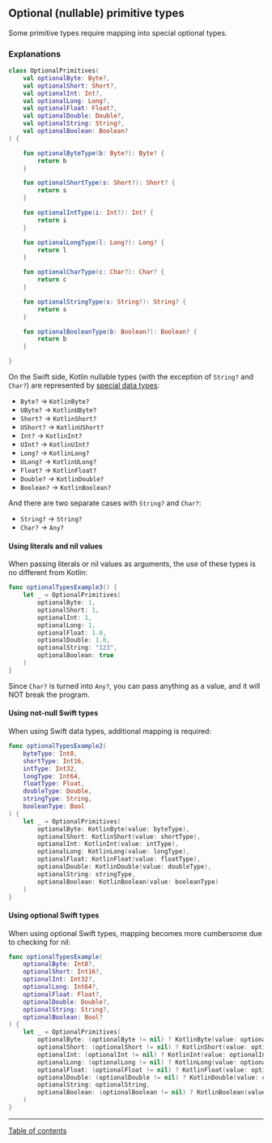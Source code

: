 ## Optional (nullable) primitive types

Some primitive types require mapping into special optional types.

### Explanations

```kotlin
class OptionalPrimitives(
    val optionalByte: Byte?,
    val optionalShort: Short?,
    val optionalInt: Int?,
    val optionalLong: Long?,
    val optionalFloat: Float?,
    val optionalDouble: Double?,
    val optionalString: String?,
    val optionalBoolean: Boolean?
) {

    fun optionalByteType(b: Byte?): Byte? {
        return b
    }

    fun optionalShortType(s: Short?): Short? {
        return s
    }

    fun optionalIntType(i: Int?): Int? {
        return i
    }

    fun optionalLongType(l: Long?): Long? {
        return l
    }

    fun optionalCharType(c: Char?): Char? {
        return c
    }

    fun optionalStringType(s: String?): String? {
        return s
    }

    fun optionalBooleanType(b: Boolean?): Boolean? {
        return b
    }

}
```

On the Swift side, Kotlin nullable types (with the exception of `String?` and `Char?`) are represented by [special data types](https://kotlinlang.org/docs/apple-framework.html#kotlin-numbers-and-nsnumber):

- `Byte?` -> `KotlinByte?`
- `UByte?` -> `KotlinUByte?`
- `Short?` -> `KotlinShort?`
- `UShort?` -> `KotlinUShort?`
- `Int?` -> `KotlinInt?`
- `UInt?` -> `KotlinUInt?`
- `Long?` -> `KotlinLong?`
- `ULong?` -> `KotlinULong?`
- `Float?` -> `KotlinFloat?`
- `Double?` -> `KotlinDouble?`
- `Boolean?` -> `KotlinBoolean?`

And there are two separate cases with `String?` and `Char?`:

- `String?` -> `String?`
- `Char?` -> `Any?`

#### Using literals and nil values

When passing literals or nil values as arguments, the use of these types is no different from Kotlin:

```swift
func optionalTypesExample3() {
    let _ = OptionalPrimitives(
        optionalByte: 1,
        optionalShort: 1,
        optionalInt: 1,
        optionalLong: 1,
        optionalFloat: 1.0,
        optionalDouble: 1.0,
        optionalString: "123",
        optionalBoolean: true
    )
}
```

Since `Char?` is turned into `Any?`, you can pass anything as a value, and it will NOT break the program.

#### Using not-null Swift types

When using Swift data types, additional mapping is required:

```swift
func optionalTypesExample2(
    byteType: Int8,
    shortType: Int16,
    intType: Int32,
    longType: Int64,
    floatType: Float,
    doubleType: Double,
    stringType: String,
    booleanType: Bool
) {
    let _ = OptionalPrimitives(
        optionalByte: KotlinByte(value: byteType),
        optionalShort: KotlinShort(value: shortType),
        optionalInt: KotlinInt(value: intType),
        optionalLong: KotlinLong(value: longType),
        optionalFloat: KotlinFloat(value: floatType),
        optionalDouble: KotlinDouble(value: doubleType),
        optionalString: stringType,
        optionalBoolean: KotlinBoolean(value: booleanType)
    )
}
```

#### Using optional Swift types

When using optional Swift types, mapping becomes more cumbersome due to checking for nil:

```swift
func optionalTypesExample(
    optionalByte: Int8?,
    optionalShort: Int16?,
    optionalInt: Int32?,
    optionalLong: Int64?,
    optionalFloat: Float?,
    optionalDouble: Double?,
    optionalString: String?,
    optionalBoolean: Bool?
) {
    let _ = OptionalPrimitives(
        optionalByte: (optionalByte != nil) ? KotlinByte(value: optionalByte!) : nil,
        optionalShort: (optionalShort != nil) ? KotlinShort(value: optionalShort!) : nil,
        optionalInt: (optionalInt != nil) ? KotlinInt(value: optionalInt!) : nil,
        optionalLong: (optionalLong != nil) ? KotlinLong(value: optionalLong!) : nil,
        optionalFloat: (optionalFloat != nil) ? KotlinFloat(value: optionalFloat!) : nil,
        optionalDouble: (optionalDouble != nil) ? KotlinDouble(value: optionalDouble!) : nil,
        optionalString: optionalString,
        optionalBoolean: (optionalBoolean != nil) ? KotlinBoolean(value: optionalBoolean!) : nil
    )
}
```

---
[Table of contents](/README.md)